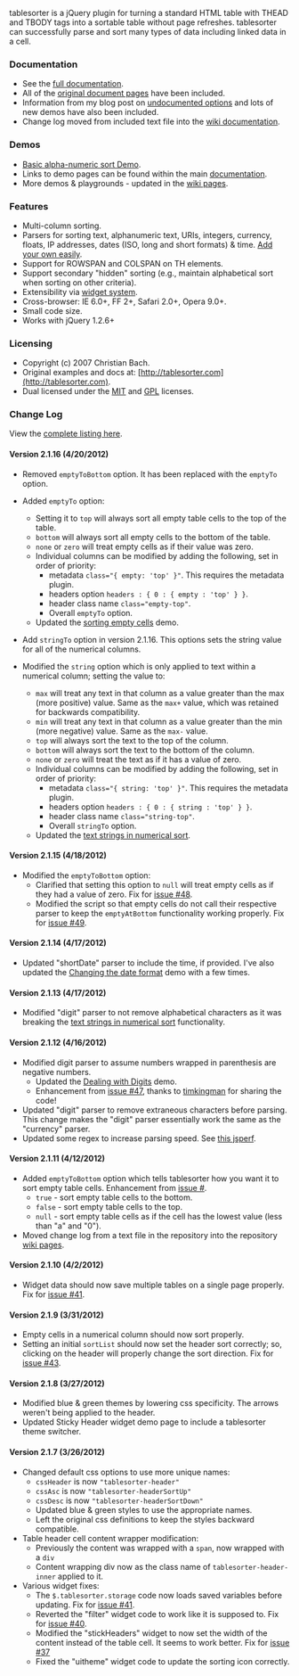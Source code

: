 tablesorter is a jQuery plugin for turning a standard HTML table with THEAD and TBODY tags into a sortable table without page refreshes.
tablesorter can successfully parse and sort many types of data including linked data in a cell.

### Documentation

* See the [full documentation](http://mottie.github.com/tablesorter/docs/).
* All of the [original document pages](http://tablesorter.com/docs/) have been included.
* Information from my blog post on [undocumented options](http://wowmotty.blogspot.com/2011/06/jquery-tablesorter-missing-docs.html) and lots of new demos have also been included.
* Change log moved from included text file into the [wiki documentation](https://github.com/Mottie/tablesorter/wiki/Change).

### Demos

* [Basic alpha-numeric sort Demo](http://mottie.github.com/tablesorter/).
* Links to demo pages can be found within the main [documentation](http://mottie.github.com/tablesorter/docs/).
* More demos & playgrounds - updated in the [wiki pages](https://github.com/Mottie/tablesorter/wiki).

### Features

* Multi-column sorting.
* Parsers for sorting text, alphanumeric text, URIs, integers, currency, floats, IP addresses, dates (ISO, long and short formats) &amp; time. [Add your own easily](http://mottie.github.com/tablesorter/docs/example-parsers.html).
* Support for ROWSPAN and COLSPAN on TH elements.
* Support secondary "hidden" sorting (e.g., maintain alphabetical sort when sorting on other criteria).
* Extensibility via [widget system](http://mottie.github.com/tablesorter/docs/example-widgets.html).
* Cross-browser: IE 6.0+, FF 2+, Safari 2.0+, Opera 9.0+.
* Small code size.
* Works with jQuery 1.2.6+

### Licensing

* Copyright (c) 2007 Christian Bach.
* Original examples and docs at: [http://tablesorter.com](http://tablesorter.com).
* Dual licensed under the [MIT](http://www.opensource.org/licenses/mit-license.php) and [GPL](http://www.gnu.org/licenses/gpl.html) licenses.

### Change Log

View the [complete listing here](https://github.com/Mottie/tablesorter/wiki/Change).

#### Version 2.1.16 (4/20/2012)

* Removed `emptyToBottom` option. It has been replaced with the `emptyTo` option.
* Added `emptyTo` option:
  * Setting it to `top` will always sort all empty table cells to the top of the table.
  * `bottom` will always sort all empty cells to the bottom of the table.
  * `none` or `zero` will treat empty cells as if their value was zero.
  * Individual columns can be modified by adding the following, set in order of priority:
      * metadata `class="{ empty: 'top' }"`. This requires the metadata plugin.
      * headers option `headers : { 0 : { empty : 'top' } }`.
      * header class name `class="empty-top"`.
      * Overall `emptyTo` option.
  * Updated the [sorting empty cells](http://mottie.github.com/tablesorter/docs/example-option-sort-empty.html) demo.

* Add `stringTo` option in version 2.1.16. This options sets the string value for all of the numerical columns.
* Modified the `string` option which is only applied to text within a numerical column; setting the value to:
  * `max` will treat any text in that column as a value greater than the max (more positive) value. Same as the `max+` value, which was retained for backwards compatibility.
  * `min` will treat any text in that column as a value greater than the min (more negative) value. Same as the `max-` value.
  * `top` will always sort the text to the top of the column.
  * `bottom` will always sort the text to the bottom of the column.
  * `none` or `zero` will treat the text as if it has a value of zero.
  * Individual columns can be modified by adding the following, set in order of priority:
      * metadata `class="{ string: 'top' }"`. This requires the metadata plugin.
      * headers option `headers : { 0 : { string : 'top' } }`.
      * header class name `class="string-top"`.
      * Overall `stringTo` option.
  * Updated the [text strings in numerical sort](http://mottie.github.com/tablesorter/docs/example-options-headers-digits-strings.html).

#### Version 2.1.15 (4/18/2012)

* Modified the `emptyToBottom` option:
  * Clarified that setting this option to `null` will treat empty cells as if they had a value of zero. Fix for [issue #48](https://github.com/Mottie/tablesorter/issues/48).
  * Modified the script so that empty cells do not call their respective parser to keep the `emptyAtBottom` functionality working properly. Fix for [issue #49](https://github.com/Mottie/tablesorter/issues/49).

#### Version 2.1.14 (4/17/2012)

* Updated "shortDate" parser to include the time, if provided. I've also updated the [Changing the date format](http://mottie.github.com/tablesorter/docs/example-option-date-format.html) demo with a few times.

#### Version 2.1.13 (4/17/2012)

* Modified "digit" parser to not remove alphabetical characters as it was breaking the [text strings in numerical sort](http://mottie.github.com/tablesorter/docs/example-options-headers-digits-strings.html) functionality.

#### Version 2.1.12 (4/16/2012)

* Modified digit parser to assume numbers wrapped in parenthesis are negative numbers.
  * Updated the [Dealing with Digits](http://mottie.github.com/tablesorter/docs/example-option-digits.html) demo.
  * Enhancement from [issue #47](https://github.com/Mottie/tablesorter/issues/47), thanks to [timkingman](https://github.com/timkingman) for sharing the code!
* Updated "digit" parser to remove extraneous characters before parsing. This change makes the "digit" parser essentially work the same as the "currency" parser.
* Updated some regex to increase parsing speed. See [this jsperf](http://jsperf.com/replace-string-vs-regex/6).

#### Version 2.1.11 (4/12/2012)

* Added `emptyToBottom` option which tells tablesorter how you want it to sort empty table cells. Enhancement from [issue #]().
  * `true` - sort empty table cells to the bottom.
  * `false` - sort empty table cells to the top.
  * `null` - sort empty table cells as if the cell has the lowest value (less than "a" and "0").
* Moved change log from a text file in the repository into the repository [wiki pages](https://github.com/Mottie/tablesorter/wiki/Change).

#### Version 2.1.10 (4/2/2012)

* Widget data should now save multiple tables on a single page properly. Fix for [issue #41](https://github.com/Mottie/tablesorter/issues/41).

#### Version 2.1.9 (3/31/2012)

* Empty cells in a numerical column should now sort properly.
* Setting an initial `sortList` should now set the header sort correctly; so, clicking on the header will properly change the sort direction. Fix for [issue #43](https://github.com/Mottie/tablesorter/issues/43).

#### Version 2.1.8 (3/27/2012)

* Modified blue &amp; green themes by lowering css specificity. The arrows weren't being applied to the header.
* Updated Sticky Header widget demo page to include a tablesorter theme switcher.

#### Version 2.1.7 (3/26/2012)

* Changed default css options to use more unique names:
  * `cssHeader` is now `"tablesorter-header"`
  * `cssAsc` is now `"tablesorter-headerSortUp"`
  * `cssDesc` is now `"tablesorter-headerSortDown"`
  * Updated blue &amp; green styles to use the appropriate names.
  * Left the original css definitions to keep the styles backward compatible.
* Table header cell content wrapper modification:
  * Previously the content was wrapped with a `span`, now wrapped with a `div`
  * Content wrapping div now as the class name of `tablesorter-header-inner` applied to it.
* Various widget fixes:
  * The `$.tablesorter.storage` code now loads saved variables before updating. Fix for [issue #41](https://github.com/Mottie/tablesorter/issues/41).
  * Reverted the "filter" widget code to work like it is supposed to. Fix for [issue #40](https://github.com/Mottie/tablesorter/issues/40).
  * Modified the "stickHeaders" widget to now set the width of the content instead of the table cell. It seems to work better. Fix for [issue #37](https://github.com/Mottie/tablesorter/issues/37)
  * Fixed the "uitheme" widget code to update the sorting icon correctly.
